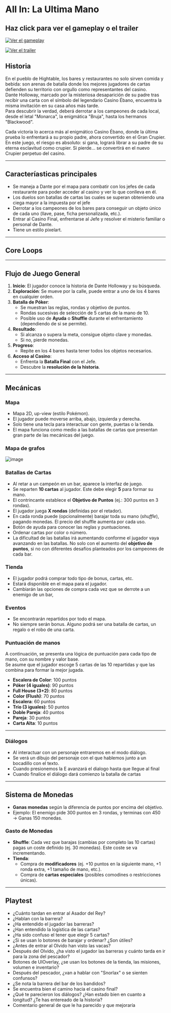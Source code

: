 # All In: La Ultima Mano

## Haz click para ver el gameplay o el trailer

[![Ver el gameplay](https://img.youtube.com/vi/y1gCe0Y9Iik/0.jpg)](https://youtu.be/y1gCe0Y9Iik)

[![Ver el trailer](https://img.youtube.com/vi/WXuYIYHAj-8/0.jpg)](https://youtu.be/WXuYIYHAj-8)


## Historia

En el pueblo de Hightable, los bares y restaurantes no solo sirven comida y bebida: son arenas de batalla donde los mejores jugadores de cartas defienden su territorio con orgullo como representantes del casino.  
Dante Holloway, marcado por la misteriosa desaparición de su padre tras recibir una carta con el símbolo del legendario Casino Ébano, encuentra la misma invitación en su casa años más tarde.  
Para descubrir la verdad, deberá derrotar a los campeones de cada local, desde el letal "Monarca", la enigmática "Bruja", hasta los hermanos "Blackwood".

Cada victoria lo acerca más al enigmático Casino Ébano, donde la última prueba lo enfrentará a su propio padre, ahora convertido en el Gran Crupier.  
En este juego, el riesgo es absoluto: si gana, logrará librar a su padre de su eterna esclavitud como crupier. Si pierde… se convertirá en el nuevo Crupier perpetuo del casino.

---

## Caracteríasticas principales

- Se maneja a Dante por el mapa para combatir con los jefes de cada restaurante para poder acceder al casino y ver lo que conlleva en él.
- Los duelos son batallas de cartas las cuales se superan obteniendo una ciega mayor a la impuesta por el jefe
- Derrotar a los campeones de los bares para conseguir un objeto único de cada uno (llave, pase, ficha personalizada, etc.).  
- Entrar al Casino Final, enfrentarse al Jefe y resolver el misterio familiar o personal de Dante.
- Tiene un estilo pixelart.

---

## Core Loops

---

## Flujo de Juego General

1. **Inicio**: El jugador conoce la historia de Dante Holloway y su búsqueda.  
2. **Exploración**: Se mueve por la calle, puede entrar a uno de los 4 bares en cualquier orden.  
3. **Batalla de Póker**:  
   - Se muestran las reglas, rondas y objetivo de puntos.  
   - Rondas sucesivas de selección de 5 cartas de la mano de 10.  
   - Posible uso de **Ayuda** o **Shuffle** durante el enfrentamiento (dependiendo de si se permite).  
4. **Resultado**:  
   - Si alcanza o supera la meta, consigue objeto clave y monedas.  
   - Si no, pierde monedas.  
5. **Progreso**:  
   - Repite en los 4 bares hasta tener todos los objetos necesarios.  
6. **Acceso al Casino**:  
   - Enfrenta la **Batalla Final** con el Jefe.  
   - Descubre la **resolución de la historia**.

  ---

## Mecánicas

### Mapa

- Mapa 2D, up-view (estilo Pokémon).  
- El jugador puede moverse arriba, abajo, izquierda y derecha.  
- Solo tiene una tecla para interactuar con gente, puertas o la tienda.  
- El mapa funciona como medio a las batallas de cartas que presentan gran parte de las mecánicas del juego.

### Mapa de grafos

![image](https://github.com/user-attachments/assets/9427553e-be47-4c39-aeb0-b5b5b9bfb0ae)


### Batallas de Cartas

- Al retar a un campeón en un bar, aparece la interfaz de juego.  
- Se reparten **10 cartas** al jugador. Este debe elegir **5** para formar su mano.  
- El contrincante establece el **Objetivo de Puntos** (ej.: 300 puntos en 3 rondas).  
- El jugador juega **X rondas** (definidas por el retador).
- En cada ronda puede (opcionalmente) barajar toda su mano (*shuffle*), pagando monedas. El precio del shuffle aumenta por cada uso.
- Botón de ayuda para conocer las reglas y puntuaciones.  
- Ordenar cartas por color o número.  
- La dificultad de las batallas irá aumentando conforme el jugador vaya avanzando en las batallas. No solo con el aumento del **objetivo de puntos**, si no con diferentes desafíos planteados por los campeones de cada bar.

### Tienda

- El jugador podrá comprar todo tipo de bonus, cartas, etc.
- Estará disponible en el mapa para el jugador.
- Cambiarán las opciones de compra cada vez que se derrote a un enemigo de un bar,

### Eventos

- Se encontrarán repartidos por todo el mapa.
- No siempre serán bonus. Alguno podrá ser una batalla de cartas, un regalo o el robo de una carta.

### Puntuación de manos

A continuación, se presenta una lógica de puntuación para cada tipo de mano, con su nombre y valor base.  
Se asume que el jugador escoge 5 cartas de las 10 repartidas y que las combina para formar la mejor jugada.

- **Escalera de Color**: 100 puntos  
- **Póker (4 iguales)**: 90 puntos  
- **Full House (3+2)**: 80 puntos  
- **Color (Flush)**: 70 puntos  
- **Escalera**: 60 puntos  
- **Trío (3 iguales)**: 50 puntos  
- **Doble Pareja**: 40 puntos  
- **Pareja**: 30 puntos  
- **Carta Alta**: 10 puntos  

---

### Diálogos

- Al interactuar con un personaje entraremos en el modo diálogo.
- Se verá un dibujo del personaje con el que hablemos junto a un bocadillo con el texto.
- Cuando presionemos la E avanzará el dialogo hasta que llegue al final
- Cuando finalice el diálogo dará comienzo la batalla de cartas
  
---

## Sistema de Monedas

- **Ganas monedas** según la diferencia de puntos por encima del objetivo.  
- Ejemplo: El enemigo pide 300 puntos en 3 rondas, y terminas con 450 → Ganas 150 monedas.

### Gasto de Monedas

- **Shuffle**: Cada vez que barajas (cambias por completo las 10 cartas) pagas un coste definido (ej. 30 monedas). Este coste se va incrementando.  
- **Tienda**:
  - Compra de **modificadores** (ej. +10 puntos en la siguiente mano, +1 ronda extra, +1 tamaño de mano, etc.).  
  - Compra de **cartas especiales** (posibles comodines o restricciones únicas).

---

## Playtest
- ¿Cuánto tardan en entrar al Asador del Rey?
- ¿Hablan con la barrera?
- ¿Ha entendido el jugador las barreras?
- ¿Han entendido la logística de las cartas?
- ¿Ha sido confuso el tener que elegir 5 cartas?
- ¿Si se usan lo botones de barajar y ordenar? ¿Son útiles?
- ¿Antes de entrar al Olvido han visto las vacas?
- Después del Olvido, ¿ha visto el jugador las barreras y cuánto tarda en ir para la zona del pescador?
- Botones de UIOverlay, ¿se usan los botones de la tienda, las misiones, volumen e inventario?
- Después del pescador, ¿van a hablar con "Snorlax" o se sienten confunsos?
- ¿Se nota la barrera del bar de los bandidos?
- Se encuentra bien el camino hacia el casino final?
- ¿Qué te parecieron los diálogos? ¿Han estado bien en cuanto a longitud? ¿Te has entereado de la historia?
- Comentario general de que le ha parecido y que mejoraría
